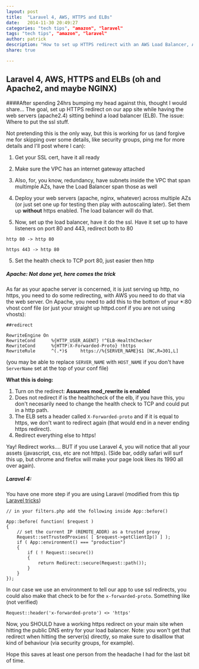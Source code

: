 ```yaml
---
layout: post
title:  "Laravel 4, AWS, HTTPS and ELBs"
date:   2014-11-30 20:49:27
categories: "tech tips", "amazon", "laravel"
tags: "tech tips", "amazon", "laravel"
author: patrick
description: "How to set up HTTPS redirect with an AWS Load Balancer, Apache and Laravel 4"
share: true

---
```

## Laravel 4, AWS, HTTPS and ELBs (oh and Apache2, and maybe NGINX)


####After spending 24hrs bumping my head against this, thought I would share...
The goal, set up HTTPS redirect on our app site while having the web servers (apache2.4) sitting behind a load balancer (ELB).  The issue: Where to put the ssl stuff.

Not pretending this is the only way, but this is working for us (and forgive me for skipping over some details, like security groups, ping me for more details and I'll post where I can):

1. Get your SSL cert, have it all ready

1. Make sure the VPC has an internet gateway attached

2. Also, for, you know, redundancy, have subnets inside the VPC that span multimple AZs, have the Load Balancer span those as well

3. Deploy your web servers (apache, nginx, whatever) across multiple AZs (or just set one up for testing then play with autoscaling later).  Set them up **without** https enabled.  The load balancer will do that.

4. Now, set up the load balancer, have it do the ssl.  Have it set up to have listeners on port 80 and 443, redirect both to 80
 
 `http 80 -> http 80`

 `https 443 -> http 80`

5. Set the health check to TCP port 80, just easier then http

##### Apache: Not done yet, here comes the __trick__
 
 As far as your apache server is concerned, it is just serving up http, no https, you need to do some redirecting, with AWS you need to do that via the web server.  On Apache, you need to add this to the bottom of your *:80 vhost conf file (or just your straight up httpd.conf if you are not using vhosts):

    ##redirect

    RewriteEngine On
    RewriteCond      %{HTTP_USER_AGENT} !^ELB-HealthChecker
    RewriteCond      %{HTTP:X-Forwarded-Proto} !https
    RewriteRule      ^(.*)$     https://%{SERVER_NAME}$1 [NC,R=301,L]

(you may be able to replace `SERVER_NAME` with `HOST_NAME` if you don't have  `ServerName` set at the top of your conf file)

**What this is doing:**

1. Turn on the redirect: **Assumes mod_rewrite is enabled**
2. Does not redirect if is the healthcheck of the elb, if you have this, you don't necesarily need to change the health check to TCP and could put in a http path.
3. The ELB sets a header called `X-Forwarded-proto` and if it is equal to https, we don't want to redirect again (that would end in a never ending https redirect).
4. Redirect everything else to https!


Yay!  Redirect works.... BUT if you use Laravel 4, you will notice that all your assets (javascript, css, etc are not https).  (Side bar, oddly safari will surf this up, but chrome and firefox will make your page look likes its 1990 all over again).


##### Laravel 4:

You have one more step if you are using Laravel (modified from this tip [Laravel tricks](http://www.laravel-tricks.com/tricks/fix-ssl-in-laravel-4-when-server-is-behind-a-load-balancer-or-a-reverse-proxy))


    // in your filters.php add the following inside App::before()

    App::before( function( $request )
    {
        // set the current IP (REMOTE_ADDR) as a trusted proxy
        Request::setTrustedProxies( [ $request->getClientIp() ] );
        if ( App::environment() === "production")
        {
            if ( ! Request::secure())
            {
                return Redirect::secure(Request::path());
            }
        }
    });


In our case we use an environment to tell our app to use ssl redirects, you could also make that check to be for the `x-forwarded-proto`.  Something like (not verified)

    Request::header('x-forwarded-proto') <> 'https'



Now, you SHOULD have a working https redirect on your main site when hitting the public DNS entry for your load balancer.  Note: you won't get that redirect when hitting the server(s) directly, so make sure to disalllow that kind of behaviour (via security groups, for example).

Hope this saves at least one person from the headache I had for the last bit of time.


